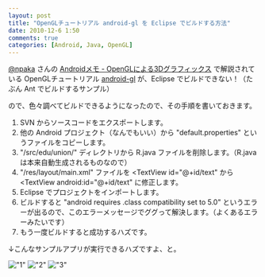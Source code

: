 ```yaml
---
layout: post
title: "OpenGLチュートリアル android-gl を Eclipse でビルドする方法"
date: 2010-12-6 1:50
comments: true
categories: [Android, Java, OpenGL]
---
```

[@npaka](http://twitter.com/#!/npaka) さんの [Androidメモ - OpenGLによる3Dグラフィックス](http://www.saturn.dti.ne.jp/~npaka/android/OpenGL/index.html) で解説されている OpenGLチュートリアル [android-gl](http://code.google.com/p/android-gl/) が、Eclipse でビルドできない！（たぶん Ant でビルドするサンプル）
<!--more-->

ので、色々調べてビルドできるようになったので、その手順を書いておきます。

1. SVN からソースコードをエクスポートします。
2. 他の Android プロジェクト（なんでもいい）から "default.properties" というファイルをコピーします。
3. "/src/edu/union/" ディレクトリから R.java ファイルを削除します。（R.java は本来自動生成されるものなので）
4. "/res/layout/main.xml" ファイルを <TextView id="@+id/text" から <TextView android:id="@+id/text" に修正します。 
5. Eclipse でプロジェクトをインポートします。
6. ビルドすると "android requires .class compatibility set to 5.0" というエラーが出るので、このエラーメッセージでググって解決します。（よくあるエラーみたいです）
7. もう一度ビルドすると成功するハズです。

↓こんなサンプルアプリが実行できるハズですよ、と。

!["1"](https://dl.dropbox.com/u/264530/qiita/open_gl_1.png)
!["2"](https://dl.dropbox.com/u/264530/qiita/open_gl_2.png)
!["3"](https://dl.dropbox.com/u/264530/qiita/open_gl_3.png)